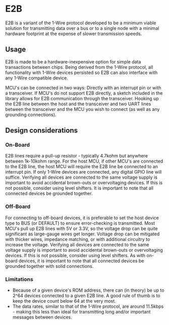 # E2B
E2B is a variant of the 1-Wire protocol developed to be a minimum viable solution for transmitting data over a bus or to a single node with a minimal hardware footprint at the expense of slower transmission speeds.

## Usage
E2B is made to be a hardware-inexpensive option for simple data transactions between chips. Being derived from the 1-Wire protocol, all functionality with 1-Wire devices persisted so E2B can also interface with any 1-Wire compatible device.

MCU's can be connected in two ways: Directly with an interrupt pin or with a transceiver. If MCU's do not support E2B directly, a sketch included in the library allows for E2B communication through the transceiver. Hooking up the E2B line between the host and the transceiver and two UART lines between the transceiver and the MCU you wish to connect (as well as any grounding connections).

## Design considerations
### On-Board
E2B lines require a pull-up resistor - typically 4.7kohm but anywhere between 1k-10kohm range. For the host MCU, if other MCU's are connected to the E2B line, the host MCU will require the E2B line be connected to an interrupt pin. If only 1-Wire devices are connected, any digital GPIO line will suffice. Verifying all devices are connected to the same voltage supply is important to avoid accidental brown-outs or overvoltaging devices. If this is not possible, consider using level shifters. It is important to note that all connected devices be grounded together.

### Off-Board
For connecting to off-board devices, it is preferable to set the host device type to BUS (or DEFAULT) to ensure error-checking is transmitted. Most MCU's pull up E2B lines with 5V or 3.3V, so the voltage drop can be quite significant as large-gauge wires get longer. Voltage drop can be mitigated with thicker wires, impedance matching, or with additional circuitry to increase the voltage. Verifying all devices are connected to the same voltage supply is important to avoid accidental brown-outs or overvoltaging devices. If this is not possible, consider using level shifters. As with on-board devices, it is important to note that all connected devices be grounded together with solid connections.

### Limitations
- Because of a given device's ROM address, there can (in theory) be up to 2^64 devices connected to a given E2B line. A good rule of thumb is to keep the device count below 64 at the very most.
- The data rates, similar to that of the 1-Wire protocol, are around 11.5kbps - making this less than ideal for transmitting long and/or important messages between devices.
